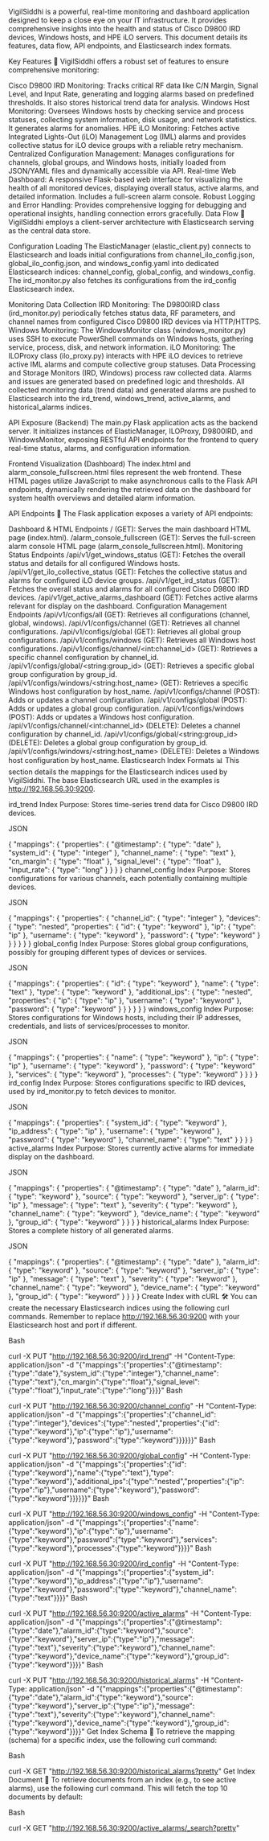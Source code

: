 VigilSiddhi is a powerful, real-time monitoring and dashboard application designed to keep a close eye on your IT infrastructure. It provides comprehensive insights into the health and status of Cisco D9800 IRD devices, Windows hosts, and HPE iLO servers. This document details its features, data flow, API endpoints, and Elasticsearch index formats.

Key Features 🚀
VigilSiddhi offers a robust set of features to ensure comprehensive monitoring:

Cisco D9800 IRD Monitoring: Tracks critical RF data like C/N Margin, Signal Level, and Input Rate, generating and logging alarms based on predefined thresholds. It also stores historical trend data for analysis.
Windows Host Monitoring: Oversees Windows hosts by checking service and process statuses, collecting system information, disk usage, and network statistics. It generates alarms for anomalies.
HPE iLO Monitoring: Fetches active Integrated Lights-Out (iLO) Management Log (IML) alarms and provides collective status for iLO device groups with a reliable retry mechanism.
Centralized Configuration Management: Manages configurations for channels, global groups, and Windows hosts, initially loaded from JSON/YAML files and dynamically accessible via API.
Real-time Web Dashboard: A responsive Flask-based web interface for visualizing the health of all monitored devices, displaying overall status, active alarms, and detailed information. Includes a full-screen alarm console.
Robust Logging and Error Handling: Provides comprehensive logging for debugging and operational insights, handling connection errors gracefully.
Data Flow 🌊
VigilSiddhi employs a client-server architecture with Elasticsearch serving as the central data store.

Configuration Loading
The ElasticManager (elastic_client.py) connects to Elasticsearch and loads initial configurations from channel_ilo_config.json, global_ilo_config.json, and windows_config.yaml into dedicated Elasticsearch indices: channel_config, global_config, and windows_config. The ird_monitor.py also fetches its configurations from the ird_config Elasticsearch index.

Monitoring Data Collection
IRD Monitoring: The D9800IRD class (ird_monitor.py) periodically fetches status data, RF parameters, and channel names from configured Cisco D9800 IRD devices via HTTP/HTTPS.
Windows Monitoring: The WindowsMonitor class (windows_monitor.py) uses SSH to execute PowerShell commands on Windows hosts, gathering service, process, disk, and network information.
iLO Monitoring: The ILOProxy class (ilo_proxy.py) interacts with HPE iLO devices to retrieve active IML alarms and compute collective group statuses.
Data Processing and Storage
Monitors (IRD, Windows) process raw collected data. Alarms and issues are generated based on predefined logic and thresholds. All collected monitoring data (trend data) and generated alarms are pushed to Elasticsearch into the ird_trend, windows_trend, active_alarms, and historical_alarms indices.

API Exposure (Backend)
The main.py Flask application acts as the backend server. It initializes instances of ElasticManager, ILOProxy, D9800IRD, and WindowsMonitor, exposing RESTful API endpoints for the frontend to query real-time status, alarms, and configuration information.

Frontend Visualization (Dashboard)
The index.html and alarm_console_fullscreen.html files represent the web frontend. These HTML pages utilize JavaScript to make asynchronous calls to the Flask API endpoints, dynamically rendering the retrieved data on the dashboard for system health overviews and detailed alarm information.

API Endpoints 🔗
The Flask application exposes a variety of API endpoints:

Dashboard & HTML Endpoints
/ (GET): Serves the main dashboard HTML page (index.html).
/alarm_console_fullscreen (GET): Serves the full-screen alarm console HTML page (alarm_console_fullscreen.html).
Monitoring Status Endpoints
/api/v1/get_windows_status (GET): Fetches the overall status and details for all configured Windows hosts.
/api/v1/get_ilo_collective_status (GET): Fetches the collective status and alarms for configured iLO device groups.
/api/v1/get_ird_status (GET): Fetches the overall status and alarms for all configured Cisco D9800 IRD devices.
/api/v1/get_active_alarms_dashboard (GET): Fetches active alarms relevant for display on the dashboard.
Configuration Management Endpoints
/api/v1/configs/all (GET): Retrieves all configurations (channel, global, windows).
/api/v1/configs/channel (GET): Retrieves all channel configurations.
/api/v1/configs/global (GET): Retrieves all global group configurations.
/api/v1/configs/windows (GET): Retrieves all Windows host configurations.
/api/v1/configs/channel/&lt;int:channel_id> (GET): Retrieves a specific channel configuration by channel_id.
/api/v1/configs/global/&lt;string:group_id> (GET): Retrieves a specific global group configuration by group_id.
/api/v1/configs/windows/&lt;string:host_name> (GET): Retrieves a specific Windows host configuration by host_name.
/api/v1/configs/channel (POST): Adds or updates a channel configuration.
/api/v1/configs/global (POST): Adds or updates a global group configuration.
/api/v1/configs/windows (POST): Adds or updates a Windows host configuration.
/api/v1/configs/channel/&lt;int:channel_id> (DELETE): Deletes a channel configuration by channel_id.
/api/v1/configs/global/&lt;string:group_id> (DELETE): Deletes a global group configuration by group_id.
/api/v1/configs/windows/&lt;string:host_name> (DELETE): Deletes a Windows host configuration by host_name.
Elasticsearch Index Formats 📊
This section details the mappings for the Elasticsearch indices used by VigilSiddhi. The base Elasticsearch URL used in the examples is http://192.168.56.30:9200.

ird_trend Index
Purpose: Stores time-series trend data for Cisco D9800 IRD devices.

JSON

{
  "mappings": {
    "properties": {
      "@timestamp": {
        "type": "date"
      },
      "system_id": {
        "type": "integer"
      },
      "channel_name": {
        "type": "text"
      },
      "cn_margin": {
        "type": "float"
      },
      "signal_level": {
        "type": "float"
      },
      "input_rate": {
        "type": "long"
      }
    }
  }
}
channel_config Index
Purpose: Stores configurations for various channels, each potentially containing multiple devices.

JSON

{
  "mappings": {
    "properties": {
      "channel_id": {
        "type": "integer"
      },
      "devices": {
        "type": "nested",
        "properties": {
          "id": {
            "type": "keyword"
          },
          "ip": {
            "type": "ip"
          },
          "username": {
            "type": "keyword"
          },
          "password": {
            "type": "keyword"
          }
        }
      }
    }
  }
}
global_config Index
Purpose: Stores global group configurations, possibly for grouping different types of devices or services.

JSON

{
  "mappings": {
    "properties": {
      "id": {
        "type": "keyword"
      },
      "name": {
        "type": "text"
      },
      "type": {
        "type": "keyword"
      },
      "additional_ips": {
        "type": "nested",
        "properties": {
          "ip": {
            "type": "ip"
          },
          "username": {
            "type": "keyword"
          },
          "password": {
            "type": "keyword"
          }
        }
      }
    }
  }
}
windows_config Index
Purpose: Stores configurations for Windows hosts, including their IP addresses, credentials, and lists of services/processes to monitor.

JSON

{
  "mappings": {
    "properties": {
      "name": {
        "type": "keyword"
      },
      "ip": {
        "type": "ip"
      },
      "username": {
        "type": "keyword"
      },
      "password": {
        "type": "keyword"
      },
      "services": {
        "type": "keyword"
      },
      "processes": {
        "type": "keyword"
      }
    }
  }
}
ird_config Index
Purpose: Stores configurations specific to IRD devices, used by ird_monitor.py to fetch devices to monitor.

JSON

{
  "mappings": {
    "properties": {
      "system_id": {
        "type": "keyword"
      },
      "ip_address": {
        "type": "ip"
      },
      "username": {
        "type": "keyword"
      },
      "password": {
        "type": "keyword"
      },
      "channel_name": {
        "type": "text"
      }
    }
  }
}
active_alarms Index
Purpose: Stores currently active alarms for immediate display on the dashboard.

JSON

{
  "mappings": {
    "properties": {
      "@timestamp": {
        "type": "date"
      },
      "alarm_id": {
        "type": "keyword"
      },
      "source": {
        "type": "keyword"
      },
      "server_ip": {
        "type": "ip"
      },
      "message": {
        "type": "text"
      },
      "severity": {
        "type": "keyword"
      },
      "channel_name": {
        "type": "keyword"
      },
      "device_name": {
        "type": "keyword"
      },
      "group_id": {
        "type": "keyword"
      }
    }
  }
}
historical_alarms Index
Purpose: Stores a complete history of all generated alarms.

JSON

{
  "mappings": {
    "properties": {
      "@timestamp": {
        "type": "date"
      },
      "alarm_id": {
        "type": "keyword"
      },
      "source": {
        "type": "keyword"
      },
      "server_ip": {
        "type": "ip"
      },
      "message": {
        "type": "text"
      },
      "severity": {
        "type": "keyword"
      },
      "channel_name": {
        "type": "keyword"
      },
      "device_name": {
        "type": "keyword"
      },
      "group_id": {
        "type": "keyword"
      }
    }
  }
}
Create Index with cURL 🛠️
You can create the necessary Elasticsearch indices using the following curl commands. Remember to replace http://192.168.56.30:9200 with your Elasticsearch host and port if different.

Bash

curl -X PUT "http://192.168.56.30:9200/ird_trend" -H "Content-Type: application/json" -d "{\"mappings\":{\"properties\":{\"@timestamp\":{\"type\":\"date\"},\"system_id\":{\"type\":\"integer\"},\"channel_name\":{\"type\":\"text\"},\"cn_margin\":{\"type\":\"float\"},\"signal_level\":{\"type\":\"float\"},\"input_rate\":{\"type\":\"long\"}}}}"
Bash

curl -X PUT "http://192.168.56.30:9200/channel_config" -H "Content-Type: application/json" -d "{\"mappings\":{\"properties\":{\"channel_id\":{\"type\":\"integer\"},\"devices\":{\"type\":\"nested\",\"properties\":{\"id\":{\"type\":\"keyword\"},\"ip\":{\"type\":\"ip\"},\"username\":{\"type\":\"keyword\"},\"password\":{\"type\":\"keyword\"}}}}}}"
Bash

curl -X PUT "http://192.168.56.30:9200/global_config" -H "Content-Type: application/json" -d "{\"mappings\":{\"properties\":{\"id\":{\"type\":\"keyword\"},\"name\":{\"type\":\"text\"},\"type\":{\"type\":\"keyword\"},\"additional_ips\":{\"type\":\"nested\",\"properties\":{\"ip\":{\"type\":\"ip\"},\"username\":{\"type\":\"keyword\"},\"password\":{\"type\":\"keyword\"}}}}}}"
Bash

curl -X PUT "http://192.168.56.30:9200/windows_config" -H "Content-Type: application/json" -d "{\"mappings\":{\"properties\":{\"name\":{\"type\":\"keyword\"},\"ip\":{\"type\":\"ip\"},\"username\":{\"type\":\"keyword\"},\"password\":{\"type\":\"keyword\"},\"services\":{\"type\":\"keyword\"},\"processes\":{\"type\":\"keyword\"}}}}"
Bash

curl -X PUT "http://192.168.56.30:9200/ird_config" -H "Content-Type: application/json" -d "{\"mappings\":{\"properties\":{\"system_id\":{\"type\":\"keyword\"},\"ip_address\":{\"type\":\"ip\"},\"username\":{\"type\":\"keyword\"},\"password\":{\"type\":\"keyword\"},\"channel_name\":{\"type\":\"text\"}}}}"
Bash

curl -X PUT "http://192.168.56.30:9200/active_alarms" -H "Content-Type: application/json" -d "{\"mappings\":{\"properties\":{\"@timestamp\":{\"type\":\"date\"},\"alarm_id\":{\"type\":\"keyword\"},\"source\":{\"type\":\"keyword\"},\"server_ip\":{\"type\":\"ip\"},\"message\":{\"type\":\"text\"},\"severity\":{\"type\":\"keyword\"},\"channel_name\":{\"type\":\"keyword\"},\"device_name\":{\"type\":\"keyword\"},\"group_id\":{\"type\":\"keyword\"}}}}"
Bash

curl -X PUT "http://192.168.56.30:9200/historical_alarms" -H "Content-Type: application/json" -d "{\"mappings\":{\"properties\":{\"@timestamp\":{\"type\":\"date\"},\"alarm_id\":{\"type\":\"keyword\"},\"source\":{\"type\":\"keyword\"},\"server_ip\":{\"type\":\"ip\"},\"message\":{\"type\":\"text\"},\"severity\":{\"type\":\"keyword\"},\"channel_name\":{\"type\":\"keyword\"},\"device_name\":{\"type\":\"keyword\"},\"group_id\":{\"type\":\"keyword\"}}}}"
Get Index Schema 🧐
To retrieve the mapping (schema) for a specific index, use the following curl command:

Bash

curl -X GET "http://192.168.56.30:9200/historical_alarms?pretty"
Get Index Document 📜
To retrieve documents from an index (e.g., to see active alarms), use the following curl command. This will fetch the top 10 documents by default:

Bash

curl -X GET "http://192.168.56.30:9200/active_alarms/_search?pretty"
